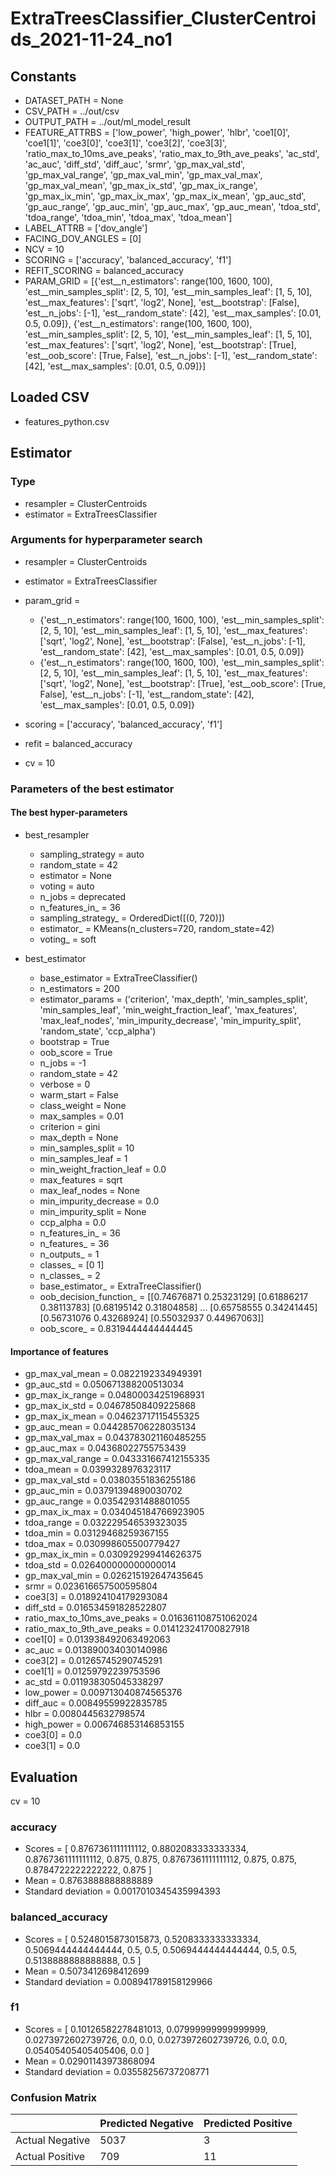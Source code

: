 # ExtraTreesClassifier_ClusterCentroids_2021-11-24_no1
## Constants
- DATASET_PATH = None
- CSV_PATH = ../out/csv
- OUTPUT_PATH = ../out/ml_model_result
- FEATURE_ATTRBS = ['low_power', 'high_power', 'hlbr', 'coe1[0]', 'coe1[1]', 'coe3[0]', 'coe3[1]', 'coe3[2]', 'coe3[3]', 'ratio_max_to_10ms_ave_peaks', 'ratio_max_to_9th_ave_peaks', 'ac_std', 'ac_auc', 'diff_std', 'diff_auc', 'srmr', 'gp_max_val_std', 'gp_max_val_range', 'gp_max_val_min', 'gp_max_val_max', 'gp_max_val_mean', 'gp_max_ix_std', 'gp_max_ix_range', 'gp_max_ix_min', 'gp_max_ix_max', 'gp_max_ix_mean', 'gp_auc_std', 'gp_auc_range', 'gp_auc_min', 'gp_auc_max', 'gp_auc_mean', 'tdoa_std', 'tdoa_range', 'tdoa_min', 'tdoa_max', 'tdoa_mean']
- LABEL_ATTRB = ['dov_angle']
- FACING_DOV_ANGLES = [0]
- NCV = 10
- SCORING = ['accuracy', 'balanced_accuracy', 'f1']
- REFIT_SCORING = balanced_accuracy
- PARAM_GRID = [{'est__n_estimators': range(100, 1600, 100), 'est__min_samples_split': [2, 5, 10], 'est__min_samples_leaf': [1, 5, 10], 'est__max_features': ['sqrt', 'log2', None], 'est__bootstrap': [False], 'est__n_jobs': [-1], 'est__random_state': [42], 'est__max_samples': [0.01, 0.5, 0.09]}, {'est__n_estimators': range(100, 1600, 100), 'est__min_samples_split': [2, 5, 10], 'est__min_samples_leaf': [1, 5, 10], 'est__max_features': ['sqrt', 'log2', None], 'est__bootstrap': [True], 'est__oob_score': [True, False], 'est__n_jobs': [-1], 'est__random_state': [42], 'est__max_samples': [0.01, 0.5, 0.09]}]

## Loaded CSV
- features_python.csv

## Estimator
### Type
- resampler = ClusterCentroids
- estimator = ExtraTreesClassifier

### Arguments for hyperparameter search
- resampler = ClusterCentroids
- estimator = ExtraTreesClassifier
- param_grid = 
	- {'est__n_estimators': range(100, 1600, 100), 'est__min_samples_split': [2, 5, 10], 'est__min_samples_leaf': [1, 5, 10], 'est__max_features': ['sqrt', 'log2', None], 'est__bootstrap': [False], 'est__n_jobs': [-1], 'est__random_state': [42], 'est__max_samples': [0.01, 0.5, 0.09]}
	- {'est__n_estimators': range(100, 1600, 100), 'est__min_samples_split': [2, 5, 10], 'est__min_samples_leaf': [1, 5, 10], 'est__max_features': ['sqrt', 'log2', None], 'est__bootstrap': [True], 'est__oob_score': [True, False], 'est__n_jobs': [-1], 'est__random_state': [42], 'est__max_samples': [0.01, 0.5, 0.09]}

- scoring = ['accuracy', 'balanced_accuracy', 'f1']
- refit = balanced_accuracy
- cv = 10

### Parameters of the best estimator
#### The best hyper-parameters
- best_resampler
	- sampling_strategy = auto
	- random_state = 42
	- estimator = None
	- voting = auto
	- n_jobs = deprecated
	- n_features_in_ = 36
	- sampling_strategy_ = OrderedDict([(0, 720)])
	- estimator_ = KMeans(n_clusters=720, random_state=42)
	- voting_ = soft

- best_estimator
	- base_estimator = ExtraTreeClassifier()
	- n_estimators = 200
	- estimator_params = ('criterion', 'max_depth', 'min_samples_split', 'min_samples_leaf', 'min_weight_fraction_leaf', 'max_features', 'max_leaf_nodes', 'min_impurity_decrease', 'min_impurity_split', 'random_state', 'ccp_alpha')
	- bootstrap = True
	- oob_score = True
	- n_jobs = -1
	- random_state = 42
	- verbose = 0
	- warm_start = False
	- class_weight = None
	- max_samples = 0.01
	- criterion = gini
	- max_depth = None
	- min_samples_split = 10
	- min_samples_leaf = 1
	- min_weight_fraction_leaf = 0.0
	- max_features = sqrt
	- max_leaf_nodes = None
	- min_impurity_decrease = 0.0
	- min_impurity_split = None
	- ccp_alpha = 0.0
	- n_features_in_ = 36
	- n_features_ = 36
	- n_outputs_ = 1
	- classes_ = [0 1]
	- n_classes_ = 2
	- base_estimator_ = ExtraTreeClassifier()
	- oob_decision_function_ = [[0.74676871 0.25323129]
 [0.61886217 0.38113783]
 [0.68195142 0.31804858]
 ...
 [0.65758555 0.34241445]
 [0.56731076 0.43268924]
 [0.55032937 0.44967063]]
	- oob_score_ = 0.8319444444444445

#### Importance of features
- gp_max_val_mean = 0.0822192334949391
- gp_auc_std = 0.050671388200513034
- gp_max_ix_range = 0.04800034251968931
- gp_max_ix_std = 0.04678508409225868
- gp_max_ix_mean = 0.04623717115455325
- gp_auc_mean = 0.044285706228035134
- gp_max_val_max = 0.043783021160485255
- gp_auc_max = 0.04368022755753439
- gp_max_val_range = 0.043331667412155335
- tdoa_mean = 0.0399328976323117
- gp_max_val_std = 0.03803551836255186
- gp_auc_min = 0.03791394890030702
- gp_auc_range = 0.03542931488801055
- gp_max_ix_max = 0.034045184766923905
- tdoa_range = 0.032229546539323035
- tdoa_min = 0.03129468259367155
- tdoa_max = 0.030998605500779427
- gp_max_ix_min = 0.030929299414626375
- tdoa_std = 0.026400000000000014
- gp_max_val_min = 0.026215192647435645
- srmr = 0.023616657500595804
- coe3[3] = 0.018924104179293084
- diff_std = 0.016534591828522807
- ratio_max_to_10ms_ave_peaks = 0.016361108751062024
- ratio_max_to_9th_ave_peaks = 0.014123241700827918
- coe1[0] = 0.013938492063492063
- ac_auc = 0.013890034030140986
- coe3[2] = 0.01265745290745291
- coe1[1] = 0.01259792239753596
- ac_std = 0.011938305045338297
- low_power = 0.009713040874565376
- diff_auc = 0.00849559922835785
- hlbr = 0.0080445632798574
- high_power = 0.006746853146853155
- coe3[0] = 0.0
- coe3[1] = 0.0

## Evaluation
cv = 10
### accuracy
- Scores = [ 0.8767361111111112, 0.8802083333333334, 0.8767361111111112, 0.875, 0.875, 0.8767361111111112, 0.875, 0.875, 0.8784722222222222, 0.875 ]
- Mean = 0.8763888888888889
- Standard deviation = 0.0017010345435994393

### balanced_accuracy
- Scores = [ 0.5248015873015873, 0.5208333333333334, 0.5069444444444444, 0.5, 0.5, 0.5069444444444444, 0.5, 0.5, 0.5138888888888888, 0.5 ]
- Mean = 0.5073412698412699
- Standard deviation = 0.008941789158129966

### f1
- Scores = [ 0.10126582278481013, 0.07999999999999999, 0.0273972602739726, 0.0, 0.0, 0.0273972602739726, 0.0, 0.0, 0.05405405405405406, 0.0 ]
- Mean = 0.02901143973868094
- Standard deviation = 0.03558256737208771

### Confusion Matrix
|  | Predicted Negative | Predicted Positive |
| --- | --- | --- |
| Actual Negative | 5037 | 3 |
| Actual Positive | 709 | 11 |

      